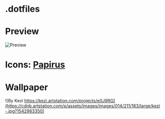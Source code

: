 # .dotfiles

# Preview
 ![Preview](https://github.com/rodlessa/openbox/blob/master/screenshot/ScreenShot_2019_01_16_%205-10-08-1920x1080.png)
 
# Icons: [Papirus](https://github.com/PapirusDevelopmentTeam/papirus-icon-theme)
   
# Wallpaper
 ![By Kezi https://kezi.artstation.com/projects/e0J9RG](https://cdnb.artstation.com/p/assets/images/images/014/211/183/large/kezi-.jpg?1542983350)


